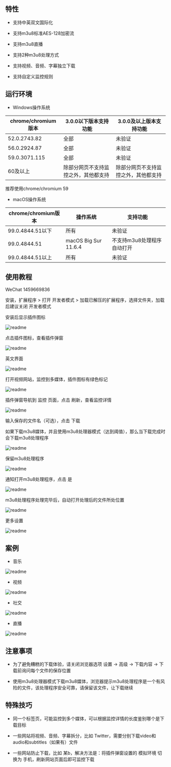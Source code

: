 
## 特性

* 支持中英双文国际化

* 支持m3u8标准AES-128加密流

* 支持m3u8直播

* 支持2种m3u8处理方式

* 支持视频、音频、字幕独立下载

* 支持自定义监控规则

## 运行环境

* Windows操作系统

| chrome/chromium版本 | 3.0.0以下版本支持功能 | 3.0.0及以上版本支持功能 |
|-------|------|------|
| 52.0.2743.82 | 全部 | 未验证 |
| 56.0.2924.87 | 全部 | 未验证 |
| 59.0.3071.115 | 全部 | 未验证 |
| 60及以上 | 除部分网页不支持监控之外，其他都支持 | 除部分网页不支持监控之外，其他都支持 |

推荐使用chrome/chromium 59

* macOS操作系统

| chrome/chromium版本 | 操作系统 | 支持功能 |
|-------|------|------|
| 99.0.4844.51以下 | 所有 | 未验证 |
| 99.0.4844.51 | macOS Big Sur 11.6.4 | 不支持m3u8处理程序自动打开 |
| 99.0.4844.51以上 | 所有 | 未验证 |

## 使用教程

WeChat 1459669836

安装，扩展程序 > 打开 开发者模式 > 加载已解压的扩展程序，选择文件夹，加载后建议关闭 开发者模式

安装后显示插件图标

![readme](https://raw.githubusercontent.com/yangwk/m3u8-downloader/master/readme/01.png)

点击插件图标，查看插件弹窗

![readme](https://raw.githubusercontent.com/yangwk/m3u8-downloader/master/readme/02.PNG)

英文界面

![readme](https://raw.githubusercontent.com/yangwk/m3u8-downloader/master/readme/02-1.PNG)

打开视频网站，监控到多媒体，插件图标有绿色标记

![readme](https://raw.githubusercontent.com/yangwk/m3u8-downloader/master/readme/03.PNG)

插件弹窗导航到 监控 页面，点击 刷新，查看监控详情

![readme](https://raw.githubusercontent.com/yangwk/m3u8-downloader/master/readme/04.PNG)

输入保存的文件名（可选），点击 下载

如果下载m3u8媒体，并且使用m3u8处理器模式（达到阈值），那么当下载完成时会下载m3u8处理程序

![readme](https://raw.githubusercontent.com/yangwk/m3u8-downloader/master/readme/05.PNG)

保留m3u8处理程序

![readme](https://raw.githubusercontent.com/yangwk/m3u8-downloader/master/readme/06.PNG)

通知打开m3u8处理程序，点击 是

![readme](https://raw.githubusercontent.com/yangwk/m3u8-downloader/master/readme/07.PNG)

m3u8处理程序处理完毕后，自动打开处理后的文件所处位置

![readme](https://raw.githubusercontent.com/yangwk/m3u8-downloader/master/readme/08.PNG)

更多设置

![readme](https://raw.githubusercontent.com/yangwk/m3u8-downloader/master/readme/09.PNG)

## 案例

* 音乐

![readme](https://raw.githubusercontent.com/yangwk/m3u8-downloader/master/readme/10.png)

* 视频

![readme](https://raw.githubusercontent.com/yangwk/m3u8-downloader/master/readme/11.png)

* 社交

![readme](https://raw.githubusercontent.com/yangwk/m3u8-downloader/master/readme/12.png)

* 直播

![readme](https://raw.githubusercontent.com/yangwk/m3u8-downloader/master/readme/live01.png)

## 注意事项

* 为了避免糟糕的下载体验，请关闭浏览器选项 设置 -> 高级 -> 下载内容 -> 下载前询问每个文件的保存位置

* 使用m3u8处理器模式下载m3u8媒体，浏览器提示m3u8处理程序是一个有风险的文件，该处理程序安全可靠，请保留该文件，让下载继续

## 特殊技巧

* 同一个标签页，可能监控到多个媒体，可以根据监控详情的长度鉴别哪个是下载目标

* 一些网站将视频、音频、字幕拆分，比如 Twitter，需要分别下载video和audio和subtitles（如果有）文件

* 一些网站防止下载，比如 某b，解决方法是：将插件弹窗设置的 模拟环境 切换为 手机，刷新网站页面后即可监控下载
